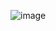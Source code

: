 <p align="center">
  
![image](https://github.com/user-attachments/assets/e91b56a9-ef4b-4398-a264-3847424e4f8c)
</p>
